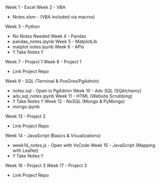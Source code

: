 
Week 1 - Excel
Week 2 - VBA
- Notes.xlsm - (VBA included via macros)


Week 3 - Python
- No Notes Needed
Week 4 - Pandas
- pandas_notes.ipynb
Week 5 - MatplotLib
-  matplot notes.ipynb
Week 6 - APIs
- !! Take Notes !!


Week 7 - Project 1
Week 8 - Project 1
- Link Project Repo

Week 9 - SQL (Terminal & PosGres/PgAdmin)
- notes.sql - Open in PgAdmin
Week 10 - Adv SQL (SQAlchemy)
- adv_sql_notes.ipynb
Week 11 - HTML (Website Scrubbing)
- !! Take Notes !!
Week 12 - NoSQL (Mongo & PyMongo)
- mongo.ipynb

Week 13 - Project 2
- Link Project Repo

Week 14 - JavaScript (Basics & Visualizations)
- week14_notes.js - Open with VsCode
Week 15 - JavaScript (Mapping with Leaflet)
- !! Take Notes !!

Week 16 - Project 3
Week 17 - Project 3
- Link Project Repo


